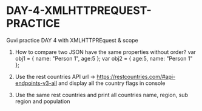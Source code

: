 # DAY-4-XMLHTTPREQUEST-PRACTICE
Guvi practice DAY 4 with XMLHTTPREquest &amp; scope

1) How to compare two JSON have the same properties without order?
    var obj1 = { name: "Person 1", age:5 };
    var obj2 = { age:5, name: "Person 1" };
    
2) Use the rest countries API url -> https://restcountries.com/#api-endpoints-v3-all and display all the country flags in console
3) Use the same rest countries and print all countries name, region, sub region and population

